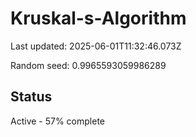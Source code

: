 # Kruskal-s-Algorithm

Last updated: 2025-06-01T11:32:46.073Z

Random seed: 0.9965593059986289

## Status

Active - 57% complete